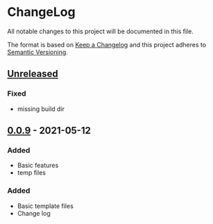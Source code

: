 # ChangeLog
All notable changes to this project will be documented in this file.

The format is based on [Keep a Changelog](http://keepachangelog.com/en/1.0.0/)
and this project adheres to [Semantic Versioning](http://semver.org/spec/v2.0.0.html).

## [Unreleased]

### Fixed
- missing build dir

## [0.0.9] - 2021-05-12
### Added
- Basic features
- temp files

### Added
- Basic template files
- Change log


[Unreleased]: https://github.com/NovelLab/sms/compare/v0.0.9...HEAD
[0.0.9]: https://github.com/NovelLab/sms/releases/v0.0.9
[0.0.1]: https://github.com/NovelLab/sms/releases/v0.0.1
